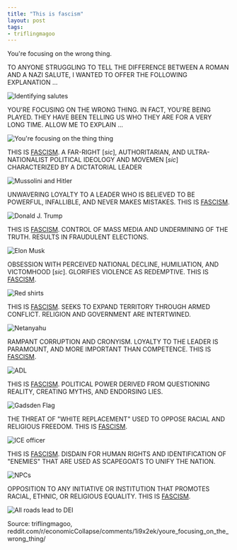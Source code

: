 ```yaml
---
title: "This is fascism"
layout: post
tags:
- triflingmagoo
---
```


You're focusing on the wrong thing.

TO ANYONE STRUGGLING TO TELL THE DIFFERENCE BETWEEN A ROMAN AND A NAZI SALUTE, I WANTED TO OFFER THE FOLLOWING EXPLANATION ...

![Identifying salutes](/assets/2025-01-25-01-this-is-fascism.jpg "Identifying salutes")

YOU'RE FOCUSING ON THE WRONG THING. IN FACT, YOU'RE BEING PLAYED. THEY HAVE BEEN TELLING US WHO THEY ARE FOR A VERY LONG TIME. ALLOW ME TO EXPLAIN ...

![You're focusing on the thing thing](/assets/2025-01-25-02-this-is-fascism.jpg "You're focusing on the thing thing")

THIS IS [FASCISM](https://www.gregraven.org/stories/definitionisms). A FAR-RIGHT [*sic*], AUTHORITARIAN, AND ULTRA-NATIONALIST POLITICAL IDEOLOGY AND MOVEMEN [*sic*] CHARACTERIZED BY A DICTATORIAL LEADER

![Mussolini and Hitler](/assets/2025-01-25-03-this-is-fascism.jpg "Mussolini and Hitler")

UNWAVERING LOYALTY TO A LEADER WHO IS BELIEVED TO BE POWERFUL, INFALLIBLE, AND NEVER MAKES MISTAKES. THIS IS [FASCISM](https://www.gregraven.org/stories/definitionisms).

![Donald J. Trump](/assets/2025-01-25-04-this-is-fascism.jpg "Donald J. Trump")

THIS IS [FASCISM](https://www.gregraven.org/stories/definitionisms). CONTROL OF MASS MEDIA AND UNDERMINING OF THE TRUTH. RESULTS IN
FRAUDULENT ELECTIONS.

![Elon Musk](/assets/2025-01-25-05-this-is-fascism.jpg "Elon Musk")

OBSESSION WITH PERCEIVED NATIONAL DECLINE, HUMILIATION, AND VICTOMHOOD [*sic*]. GLORIFIES VIOLENCE AS REDEMPTIVE. THIS IS [FASCISM](https://www.gregraven.org/stories/definitionisms).

![Red shirts](/assets/2025-01-25-06-this-is-fascism.jpg "Red shirts")

THIS IS [FASCISM](https://www.gregraven.org/stories/definitionisms). SEEKS TO EXPAND TERRITORY THROUGH ARMED CONFLICT. RELIGION AND GOVERNMENT ARE INTERTWINED.

![Netanyahu](/assets/2025-01-25-07-this-is-fascism.jpg "Netanyahu")

RAMPANT CORRUPTION AND CRONYISM. LOYALTY TO THE LEADER IS PARAMOUNT, AND MORE IMPORTANT THAN COMPETENCE. THIS IS [FASCISM](https://www.gregraven.org/stories/definitionisms).

![ADL](/assets/2025-01-25-08-this-is-fascism.jpg "ADL")

THIS IS [FASCISM](https://www.gregraven.org/stories/definitionisms). POLITICAL POWER DERIVED FROM QUESTIONING REALITY, CREATING MYTHS, AND ENDORSING LIES.

![Gadsden Flag](/assets/2025-01-25-09-this-is-fascism.jpg "Gadsden Flag")

THE THREAT OF "WHITE REPLACEMENT" USED TO OPPOSE RACIAL AND RELIGIOUS FREEDOM. THIS IS [FASCISM](https://www.gregraven.org/stories/definitionisms).

![ICE officer](/assets/2025-01-25-10-this-is-fascism.jpg "ICE officer")

THIS IS [FASCISM](https://www.gregraven.org/stories/definitionisms). DISDAIN FOR HUMAN RIGHTS AND IDENTIFICATION OF "ENEMIES" THAT ARE USED AS SCAPEGOATS TO UNIFY THE NATION.

![NPCs](/assets/2025-01-25-11-this-is-fascism.jpg "NPCs")

OPPOSITION TO ANY INITIATIVE OR INSTITUTION THAT PROMOTES RACIAL, ETHNIC, OR RELIGIOUS EQUALITY. THIS IS [FASCISM](https://www.gregraven.org/stories/definitionisms).

![All roads lead to DEI](/assets/2025-01-25-12-this-is-fascism.jpg "All roads lead to DEI")

Source: triflingmagoo, reddit.com/r/economicCollapse/comments/1i9x2ek/youre_focusing_on_the_wrong_thing/
